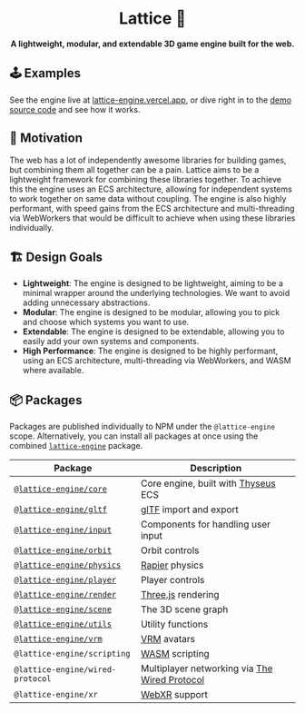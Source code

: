 <div align="center">
  <h1>Lattice 💎</h1>
  <strong>A lightweight, modular, and extendable 3D game engine built for the web.</strong>
</div>

## 🕹️ Examples

See the engine live at [lattice-engine.vercel.app](https://lattice-engine.vercel.app/), or dive right in to the [demo source code](./examples/src/demos/) and see how it works.

## 🤔 Motivation

The web has a lot of independently awesome libraries for building games, but combining them all together can be a pain. Lattice aims to be a lightweight framework for combining these libraries together. To achieve this the engine uses an ECS architecture, allowing for independent systems to work together on same data without coupling. The engine is also highly performant, with speed gains from the ECS architecture and multi-threading via WebWorkers that would be difficult to achieve when using these libraries individually.

## 🏗️ Design Goals

- **Lightweight**: The engine is designed to be lightweight, aiming to be a minimal wrapper around the underlying technologies. We want to avoid adding unnecessary abstractions.
- **Modular**: The engine is designed to be modular, allowing you to pick and choose which systems you want to use.
- **Extendable**: The engine is designed to be extendable, allowing you to easily add your own systems and components.
- **High Performance**: The engine is designed to be highly performant, using an ECS architecture, multi-threading via WebWorkers, and WASM where available.

## 📦 Packages

Packages are published individually to NPM under the `@lattice-engine` scope. Alternatively, you can install all packages at once using the combined [`lattice-engine`](./packages/lattice-engine) package.

| Package                                         | Description                                                                             |
| ----------------------------------------------- | --------------------------------------------------------------------------------------- |
| [`@lattice-engine/core`](./packages/core)       | Core engine, built with [Thyseus](https://github.com/JaimeGensler/thyseus) ECS          |
| [`@lattice-engine/gltf`](./packages/gltf)       | [glTF](https://github.com/KhronosGroup/glTF) import and export                          |
| [`@lattice-engine/input`](./packages/input)     | Components for handling user input                                                      |
| [`@lattice-engine/orbit`](./packages/orbit)     | Orbit controls                                                                          |
| [`@lattice-engine/physics`](./packages/physics) | [Rapier](https://rapier.rs) physics                                                     |
| [`@lattice-engine/player`](./packages/player)   | Player controls                                                                         |
| [`@lattice-engine/render`](./packages/render)   | [Three.js](https://threejs.org) rendering                                               |
| [`@lattice-engine/scene`](./packages/scene)     | The 3D scene graph                                                                      |
| [`@lattice-engine/utils`](./packages/utils)     | Utility functions                                                                       |
| [`@lattice-engine/vrm`](./packages/vrm)         | [VRM](https://vrm.dev/en) avatars                                                       |
| `@lattice-engine/scripting`                     | [WASM](https://webassembly.org) scripting                                               |
| `@lattice-engine/wired-protocol`                | Multiplayer networking via [The Wired Protocol](https://github.com/wired-protocol/spec) |
| `@lattice-engine/xr`                            | [WebXR](https://developer.mozilla.org/en-US/docs/Web/API/WebXR_Device_API) support      |
